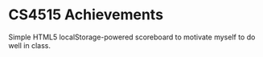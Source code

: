 CS4515 Achievements
===================

Simple HTML5 localStorage-powered scoreboard to motivate myself to do well in
class.
